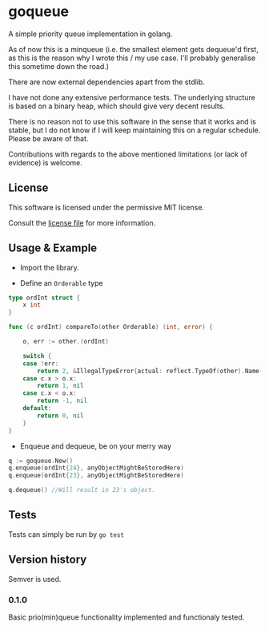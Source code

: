 # goqueue

A simple priority queue implementation in golang.

As of now this is a minqueue (i.e. the smallest element gets dequeue'd first,
as this is the reason why I wrote this / my use case. I'll probably generalise
this sometime down the road.)

There are now external dependencies apart from the stdlib.

I have not done any extensive performance tests. The underlying structure is based on a binary heap,
which should give very decent results.


There is no reason not to use this software in the sense that it works and is stable, but 
I do not know if I will keep maintaining this on a regular schedule. Please be aware of that.

Contributions with regards to the above mentioned limitations (or lack of evidence)
is welcome.


## License

This software is licensed under the permissive MIT license.

Consult the [license file](LICENSE.MD) for more information.

## Usage & Example

* Import the library.

* Define an ```Orderable``` type

```go
type ordInt struct {
    x int
} 

func (c ordInt) compareTo(other Orderable) (int, error) {

	o, err := other.(ordInt)

	switch {
	case !err:
		return 2, &IllegalTypeError{actual: reflect.TypeOf(other).Name(), expected: "ordInt"}
	case c.x > o.x:
		return 1, nil
	case c.x < o.x:
		return -1, nil
	default:
		return 0, nil
	}
}
```

* Enqueue and dequeue, be on your merry way

```go
q := goqueue.New()
q.enqueue(ordInt{24}, anyObjectMightBeStoredHere)
q.enqueue(ordInt{23}, anyObjectMightBeStoredHere)

q.dequeue() //Will result in 23's object.
```

## Tests

Tests can simply be run by ```go test```

## Version history

Semver is used.

### 0.1.0
Basic prio(min)queue functionality implemented and functionaly tested.
